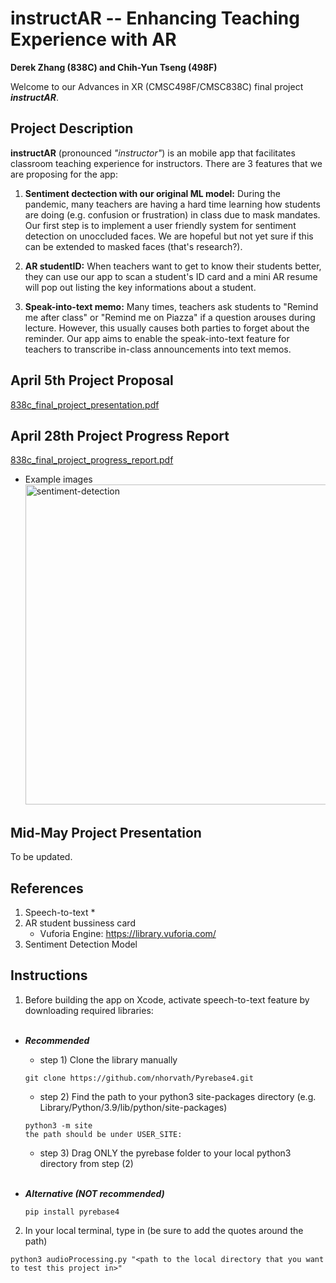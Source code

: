 # instructAR -- Enhancing Teaching Experience with AR

**Derek Zhang (838C) and Chih-Yun Tseng (498F)**

Welcome to our Advances in XR (CMSC498F/CMSC838C) final project ***instructAR***.

## Project Description
**instructAR** (pronounced *"instructor"*) is an mobile app that facilitates classroom teaching experience for instructors. There are 3 features that we are proposing for the app:
1. **Sentiment dectection with our original ML model:** During the pandemic, many teachers are having a hard time learning how students are doing (e.g. confusion or frustration) in class due to mask mandates. Our first step is to implement a user friendly system for sentiment detection on unoccluded faces. We are hopeful but not yet sure if this can be extended to masked faces (that's research?).

2. **AR studentID:** When teachers want to get to know their students better, they can use our app to scan a student's ID card and a mini AR resume will pop out listing the key informations about a student.

3. **Speak-into-text memo:** Many times, teachers ask students to "Remind me after class" or "Remind me on Piazza" if a question arouses during lecture. However, this usually causes both parties to forget about the reminder. Our app aims to enable the speak-into-text feature for teachers to transcribe in-class announcements into text memos.


## April 5th Project Proposal
[838c_final_project_presentation.pdf](https://github.com/chromestone/Advances-In-XR/files/8421427/838c_final_project_presentation.2.pdf)


## April 28th Project Progress Report
[838c_final_project_progress_report.pdf](https://github.com/chromestone/Advances-In-XR/files/8585267/838c_final_project_progress_report.pdf)
* Example images <br />
  <img src="https://chromestone.github.io/Advances-In-XR/example.jpg" alt="sentiment-detection" width="512" height="auto">


## Mid-May Project Presentation
To be updated.

## References
1. Speech-to-text
   * 
2. AR student bussiness card
   * Vuforia Engine: https://library.vuforia.com/
3. Sentiment Detection Model

## Instructions
1. Before building the app on Xcode, activate speech-to-text feature by downloading required libraries: <br /><br />
  * ***Recommended***<br />
    * step 1) Clone the library manually
    ```
    git clone https://github.com/nhorvath/Pyrebase4.git
    ```
    * step 2) Find the path to your python3 site-packages directory (e.g. Library/Python/3.9/lib/python/site-packages) 
    ```
    python3 -m site
    the path should be under USER_SITE:
    ```
    * step 3) Drag ONLY the pyrebase folder to your local python3 directory from step (2)<br /><br />
  
  * ***Alternative (NOT recommended)***<br />
    ```
    pip install pyrebase4
    ```
2. In your local terminal, type in (be sure to add the quotes around the path)
  ```
  python3 audioProcessing.py "<path to the local directory that you want to test this project in>"
  ```

